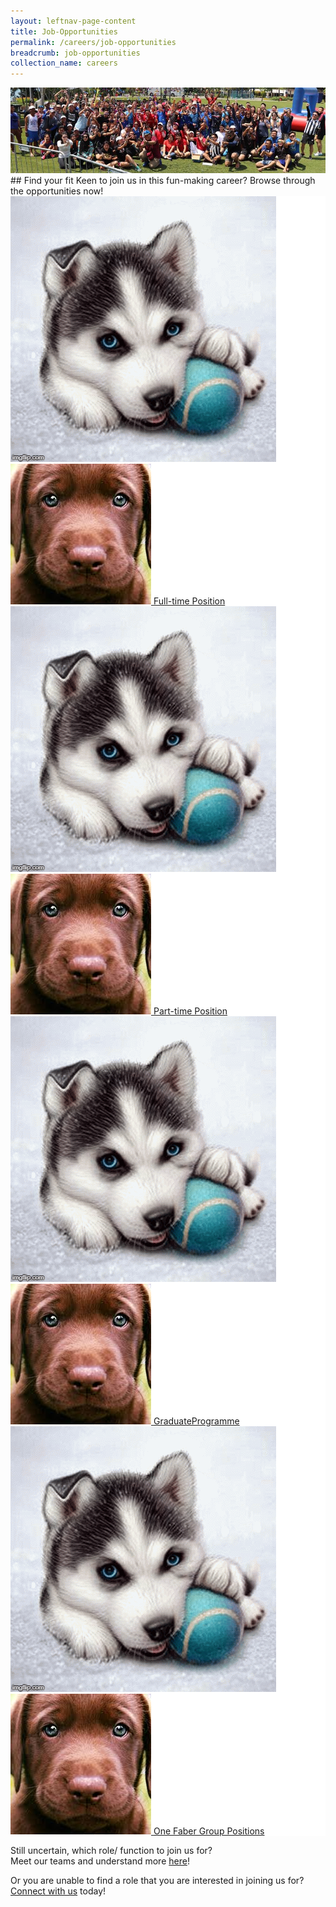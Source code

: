 ```yaml
---
layout: leftnav-page-content
title: Job-Opportunities
permalink: /careers/job-opportunities
breadcrumb: job-opportunities
collection_name: careers
---
```

<div class="row">
  <div class="col is-12">
	<figure style="margin: 0;position: relative;">
        <img src="../images/careers/hero-banner.jpg" alt="Life in Sentosa"/>
        </figure>
  </div>
</div>
## Find your fit
  Keen to join us in this fun-making career?  
  Browse through the opportunities now!
  
  <div class="row" style="background-color: white;">
<div class="col is-6" style="background-color: white;padding:0;">
		<a href="https://www.jobstreet.com.sg/career/sentosa_ft.htm">
                <figure style="margin: 0; position: relative;">
			<img class="grid-image-1" src="../images/careers/testimagev1.gif" alt="Full-time Position"/>
			<img src="../images/careers/dog.jpg" class="grid-image-2" alt="Full-time Position"/>
			<span class="image-text-1">Full-time Position</span>
		</figure>
			</a>
	</div>
<div class="col is-6" style="background-color: white;padding:0;">
		<a href="https://www.jobstreet.com.sg/career/sentosa_pt.htm">
                <figure style="margin: 0; position: relative;">
			<img class="grid-image-1" src="../images/careers/testimagev1.gif" alt="Part-time Position"/>
			<img src="../images/careers/dog.jpg" class="grid-image-2" alt="Part-time Position"/>
			<span class="image-text-1">Part-time Position</span>
		</figure>
			</a>
	</div>
</div>


  <div class="row" style="background-color: white;">
<div class="col is-6" style="background-color: white;padding:0;">
		<a href="../graduate-programme">
                <figure style="margin: 0; position: relative;">
			<img class="grid-image-1" src="../images/careers/testimagev1.gif" alt="GraduateProgramme"/>
			<img src="../images/careers/dog.jpg" class="grid-image-2" alt="GraduateProgramme"/>
			<span class="image-text-1">GraduateProgramme</span>
		</figure>
			</a>
	</div>
<div class="col is-6" style="background-color: white;padding:0;">
		<a href="https://www.jobstreet.com.sg/career/onefabergroup.htm">
                <figure style="margin: 0; position: relative;">
			<img class="grid-image-1" src="../images/careers/testimagev1.gif" alt="One Faber Group Positions"/>
			<img src="../images/careers/dog.jpg" class="grid-image-2" alt="One Faber Group Positions"/>
			<span class="image-text-1">One Faber Group Positions</span>
		</figure>
			</a>
	</div>
</div>
  
<!-- remember to change hyperlink for 1,2 to live site-->
<!-- remember to change hyperlink for 1,2 to live site-->
Still uncertain, which role/ function to join us for?  
Meet our teams and understand more [here][1]!
  
Or you are unable to find a role that you are interested in joining us for?  
  [Connect with us][2] today!


[1]: <https://isomer-sentosa-staging.netlify.com/careers/meet-the-teams/>
[2]: <https://isomer-sentosa-staging.netlify.com/careers/connect-with-us/>
